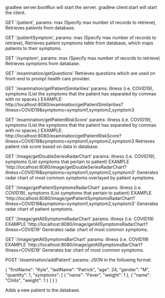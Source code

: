 gradlew server:bootRun will start the server.
gradlew client:start will start the client.

GET '/patient', params: max (Specify max number of records to retrieve),
Retrieves patients from database.

GET '/patientSymptom', params: max (Specify max number of records to retrieve),
Retrieves patient symptoms table from database, which maps patients to their symptoms.

GET '/symptom', params: max (Specify max number of records to retrieve)
Retrieves symptoms from database.

GET '/examination/getQuestions'
Retrieves questions which are used on front-end to prompt health care provider.

GET '/examination/getPatientSimilarities' params: illness (i.e. COVID19), symptoms (List the symptoms that
the patient has separated by commas with no spaces.)
EXAMPLE: http://localhost:8080/examination/getPatientSimilarities?illness=COVID19&symptoms=symptom1,symptom2,symptom3

GET '/examination/getPatientRiskScore' params: illness (i.e. COVID19), symptoms (List the symptoms that
the patient has separated by commas with no spaces.)
EXAMPLE: http://localhost:8080/examination/getPatientRiskScore?illness=COVID19&symptoms=symptom1,symptom2,symptom3
Retrieves patient risk score based on data in database.

GET '/image/getDoubleSeriesRadarChart' params: illness (i.e. COVID19), symptoms (List symptoms that pertain to patient)
EXAMPLE 'http://localhost:8080/image/getDoubleSeriesRadarChart?illness=COVID19&symptoms=symptom1,symptom2,symptom3'
Generates radar chart of most common symptoms overlayed by patient symptoms.

GET '/image/getPatientSymptomsRadarChart' params: illness (i.e. COVID19), symptoms (List symptoms that pertain to patient)
EXAMPLE 'http://localhost:8080/image/getPatientSymptomsRadarChart?illness=COVID19&symptoms=symptom1,symptom2,symptom3'
Generates radar chart of patient symptoms.

GET '/image/getAllSymptomsRadarChart' params: illness (i.e. COVID19)
EXAMPLE 'http://localhost:8080/image/getAllSymptomsRadarChart?illness=COVID19'
Generates radar chart of most common symptoms.

GET '/image/getAllSymptomsBarChart' params: illness (i.e. COVID19)
EXAMPLE 'http://localhost:8080/image/getAllSymptomsBarChart?illness=COVID19'
Generates bar chart of most common symptoms.


POST '/examination/addPatient' params: JSON in the following format:

{
  "firstName": "Kyle",
  "lastName": "Patrick",
  "age": 24,
  "gender": "M",
  "quantity": 1,
  "symptoms": [
    {
      "name": "Fever",
      "weight": 1
    },
    {
      "name": "Chills",
      "weight": 1
    }
  ]
}
)

Adds a new patient to the database.
